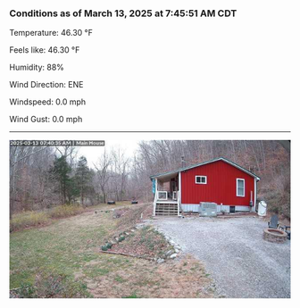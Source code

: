 ### Conditions as of March 13, 2025 at 7:45:51 AM CDT 

Temperature: 46.30 &deg;F

Feels like: 46.30 &deg;F

Humidity: 88%

Wind Direction: ENE

Windspeed: 0.0 mph

Wind Gust: 0.0 mph

---

<img src="./images/latest.jpeg"/>

